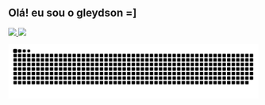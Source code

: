 ## Olá! eu sou o gleydson =]

<div>
    <a href="https://www.instagram.com/o.unfollow_/">
        <img height="180em" src="https://github-readme-stats.vercel.app/api?username=Unfollow1&show_icons=true&theme=radical" />
        <img height="180em" src="https://github-readme-stats.vercel.app/api/top-langs/?username=Unfollow1&layout=compact&langs_count=16&theme=radical" />
    </a>
</div>

![Snake animation](https://github.com/Unfollow1/Unfollow1/blob/output/github-contribution-grid-snake.svg)
